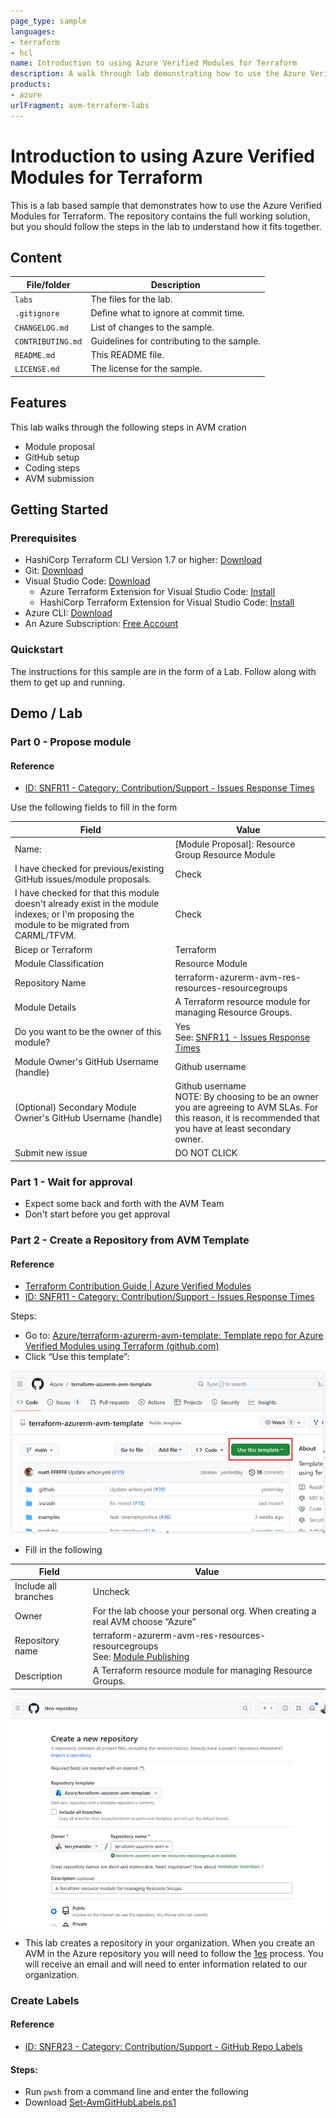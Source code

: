 ```yaml
---
page_type: sample
languages:
- terraform
- hcl
name: Introduction to using Azure Verified Modules for Terraform
description: A walk through lab demonstrating how to use the Azure Verified Modules for Terraform.
products:
- azure
urlFragment: avm-terraform-labs
---
```


# Introduction to using Azure Verified Modules for Terraform

This is a lab based sample that demonstrates how to use the Azure Verified Modules for Terraform. The repository contains the full working solution, but you should follow the steps in the lab to understand how it fits together.

## Content

| File/folder | Description |
|-------------|-------------|
| `labs` | The files for the lab. |
| `.gitignore` | Define what to ignore at commit time. |
| `CHANGELOG.md` | List of changes to the sample. |
| `CONTRIBUTING.md` | Guidelines for contributing to the sample. |
| `README.md` | This README file. |
| `LICENSE.md` | The license for the sample. |

## Features

This lab walks through the following steps in AVM cration
* Module proposal
* GitHub setup
* Coding steps
* AVM submission

## Getting Started

### Prerequisites

* HashiCorp Terraform CLI Version 1.7 or higher: [Download](https://www.terraform.io/downloads)
* Git: [Download](https://git-scm.com/downloads)
* Visual Studio Code: [Download](https://code.visualstudio.com/)
  * Azure Terraform Extension for Visual Studio Code: [Install](https://marketplace.visualstudio.com/items?itemName=ms-azuretools.vscode-azureterraform)
  * HashiCorp Terraform Extension for Visual Studio Code: [Install](https://marketplace.visualstudio.com/items?itemName=HashiCorp.terraform)
* Azure CLI: [Download](https://learn.microsoft.com/en-us/cli/azure/install-azure-cli-windows?tabs=azure-cli#install-or-update)
* An Azure Subscription: [Free Account](https://azure.microsoft.com/en-gb/free/search/)

### Quickstart

The instructions for this sample are in the form of a Lab. Follow along with them to get up and running.

## Demo / Lab

### Part 0 - Propose module

#### Reference
* [ID: SNFR11 - Category: Contribution/Support - Issues Response Times](https://azure.github.io/Azure-Verified-Modules/specs/shared/#id-snfr11---category-contributionsupport---issues-response-times)

Use the following fields to fill in the form

| Field | Value |
|--|--|
| Name: | [Module Proposal]: Resource Group Resource Module|
| I have checked for previous/existing GitHub issues/module proposals. | Check |
| I have checked for that this module doesn't already exist in the module indexes; or I'm proposing the module to be migrated from CARML/TFVM. | Check |
| Bicep or Terraform | Terraform |
| Module Classification | Resource Module |
| Repository Name | terraform-azurerm-avm-res-resources-resourcegroups |
| Module Details | A Terraform resource module for managing Resource Groups. |
| Do you want to be the owner of this module?   | Yes <br> See: [SNFR11 - Issues Response Times](https://azure.github.io/Azure-Verified-Modules/specs/shared/#id-snfr11---category-contributionsupport---issues-response-times) |
| Module Owner's GitHub Username (handle) | Github username |
| (Optional) Secondary Module Owner's GitHub Username (handle) | Github username <br> NOTE: By choosing to be an owner you are agreeing to AVM SLAs.  For this reason, it is recommended that you have at least secondary owner. |
| Submit new issue | DO NOT CLICK |

### Part 1 - Wait for approval

* Expect some back and forth with the AVM Team
* Don't start before you get approval

### Part 2 - Create a Repository from AVM Template

#### Reference
* [Terraform Contribution Guide | Azure Verified Modules](https://azure.github.io/Azure-Verified-Modules/contributing/terraform/#template-repository)
* [ID: SNFR11 - Category: Contribution/Support - Issues Response Times](https://azure.github.io/Azure-Verified-Modules/specs/shared/#id-snfr11---category-contributionsupport---issues-response-times)

Steps:

* Go to: [Azure/terraform-azurerm-avm-template: Template repo for Azure Verified Modules using Terraform (github.com)](https://github.com/Azure/terraform-azurerm-avm-template)
* Click “Use this template”:

![terraform-azurerm-avm-template](images/azurerm-avm-template.png)

* Fill in the following

| Field | Value |
|--|--|
| Include all branches | Uncheck |
| Owner | For the lab choose your personal org. When creating a real AVM choose “Azure” |
| Repository name | terraform-azurerm-avm-res-resources-resourcegroups <br> See: [Module Publishing](https://azure.github.io/Azure-Verified-Modules/contributing/terraform/#module-publishing) |
| Description | A Terraform resource module for managing Resource Groups. |

![Alt text](images/create-new-repository.png)

* This lab creates a repository in your organization.  When you create an AVM in the Azure repository you will need to follow the [1es](https://dev.azure.com/CSUSolEng/Azure%20Verified%20Modules/_wiki/wikis/AVM%20Internal%20Wiki/274/1es) process.  You will receive an email and will need to enter information related to our organization.


### Create Labels

#### Reference
* [ID: SNFR23 - Category: Contribution/Support - GitHub Repo Labels](https://azure.github.io/Azure-Verified-Modules/specs/shared/#id-snfr23---category-contributionsupport---github-repo-labels)


#### Steps:

* Run ```pwsh``` from a command line and enter the following
* Download [Set-AvmGitHubLabels.ps1](https://azure.github.io/Azure-Verified-Modules/scripts/Set-AvmGitHubLabels.ps1)
```

```

